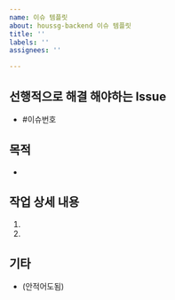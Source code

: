 ```yaml
---
name: 이슈 템플릿
about: houssg-backend 이슈 템플릿
title: ''
labels: ''
assignees: ''

---
```


## 선행적으로 해결 해야하는 Issue

- #이슈번호

## 목적

-

## 작업 상세 내용

1.
1.

## 기타

- (안적어도됨)

